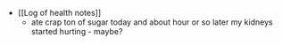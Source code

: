   * [[Log of health notes]]
    * ate crap ton of sugar today and about hour or so later my kidneys started hurting - maybe? 
